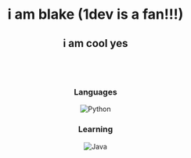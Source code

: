 <div align="center">
  <h1 style="font-weight: bold;">i am blake (1dev is a fan!!!)</h1>
  <h2>i am cool yes<h2>
  <br/>
  <h3>Languages</h3>
  <div>
    <img alt="Python" src="https://img.shields.io/badge/-python-040a16?style=for-the-badge&logo=python">
  </div>

  <h3>Learning</h3>
  <div>
    <img alt="Java" src="https://img.shields.io/badge/-JAVA-040a16?style=for-the-badge&logo=java">
  </div>
  
